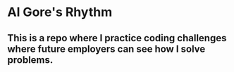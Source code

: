 # Al Gore's Rhythm

## This is a repo where I practice coding challenges where future employers can see how I solve problems. 
